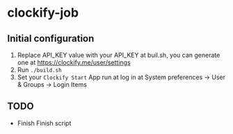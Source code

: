 # clockify-job
## Initial configuration
1. Replace API_KEY value with your API_KEY at buil.sh, you can generate one at https://clockify.me/user/settings
2. Run `./build.sh`
3. Set your `Clockify Start` App run at log in at 
System preferences -> User & Groups -> Login Items

## TODO
- Finish Finish script
